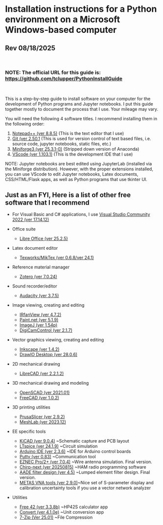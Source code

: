 # Installation instructions for a Python environment on a Microsoft Windows-based computer

## Rev 08/18/2025 
<br>

### NOTE: The official URL for this guide is:  https://github.com/tclupper/PythonInstallGuide 
<br>

This is a step-by-step guide to install software on your computer for the development of Python programs and Jupyter notebooks.  I put this guide together mostly to document the process that I use.  Your mileage may vary.

You will need the following 4 software titles. I recommend installing them in the following order:

1) [Notepad++ (ver 8.8.5)](NotepadPlusPlus.md) (This is the text editor that I use)
2) [Git (ver 2.50.1](Git.md)  (This is used for version control of text based files, i.e. source code, jupyter notebooks, static files, etc.)
3) [Miniforge3 (ver 25.3.1-0)](Miniforge.md)  (Stripped down version of Anaconda)
4) [VScode (ver 1.103.1)](VScode.md)  (This is the development IDE that I use)

NOTE: Jupyter notebooks are best edited using JupyterLab (installed via the Miniforge distribution).  However, with the proper extensions installed, you can use VScode to edit Jupyter notebooks, Latex documents, CSS/HTML/Flask apps, as well as Python programs that use tkinter UI.

## Just as an FYI, Here is a list of other free software that I recommend
* For Visual Basic and C# applications, I use [Visual Studio Community 2022 (ver 17.14.12)](https://visualstudio.microsoft.com/vs/community)

* Office suite

    * [Libre Office (ver 25.2.5)](https://www.libreoffice.org)
* Latex document editor
    * [Texworks/MikTex (ver 0.6.8/ver 24.1)](https://miktex.org/download)
* Reference material manager
    * [Zotero (ver 7.0.24)](https://www.zotero.org/download/)
* Sound recorder/editor
    * [Audacity (ver 3.7.5)](https://www.audacityteam.org)
* Image viewing, creating and editing
    * [IRfanView (ver 4.7.2)](https://www.irfanview.com)
    * [Paint.net (ver 5.1.9)](https://www.getpaint.net)
    * [ImageJ (ver 1.54p)](https://imagej.net/)
    * [DigiCamControl (ver 2.1.7)](https://www.digicamcontrol.com/download)
* Vector graphics viewing, creating and editing
    * [Inkscape (ver 1.4.2)](https://inkscape.org)
    * [DrawIO Desktop (ver 28.0.6)](https://github.com/jgraph/drawio-desktop/releases)
* 2D mechanical drawing
    * [LibreCAD (ver 2.2.1.2)](https://github.com/LibreCAD/LibreCAD/releases)
* 3D mechanical drawing and modeling
    * [OpenSCAD (ver 2021.01)](https://openscad.org/downloads.html)
    * [FreeCAD (ver 1.0.2)](https://www.freecadweb.org)
* 3D printing utilities
    * [PrusaSlicer (ver 2.9.2)](https://www.prusa3d.com/prusaslicer)
    * [MeshLab (ver 2023.12)](https://www.meshlab.net/#download)
* EE specific tools
    * [KiCAD (ver 9.0.4)](https://kicad.org/download/windows/) ~Schematic capture and PCB layout
    * [LTspice (ver 24.1.9)](https://www.analog.com/en/design-center/design-tools-and-calculators/ltspice-simulator.html) ~Circuit simulation
    * [Arduino IDE (ver 2.3.6)](https://www.arduino.cc/en/software) ~IDE for Arduino control boards
    * [Putty (ver 0.83)](https://putty.software/) ~Communication tool
    * [EZNEC Pro/2+ (ver 7.0.4)](https://www.eznec.com/) ~Wire antenna simulation. Final version.
    * [Chirp-next (ver 20250815)](https://chirp.danplanet.com/projects/chirp/wiki/Download) ~HAM radio programming software
    * [AADE filter design (ver 4.5)](http://www.ke5fx.com/aadeflt.htm) ~Lumped element filter design. Final version.
    * [METAS VNA tools (ver 2.9.0)](https://www.metas.ch/metas/en/home/fabe/hochfrequenz/vna-tools.html)~Nice set of S-parameter display and calibration uncertainty tools if you use a vector network analyzer
* Utilities
    * [Free 42 (ver 3.3.8b)](https://thomasokken.com/free42/) ~HP42S calculator app
    * [Convert (ver 4.1.0e)](https://joshmadison.com/convert-for-windows/) ~Unit conversion app
    * [7-Zip (Ver 25.01)](https://www.7-zip.org/) ~File Compression